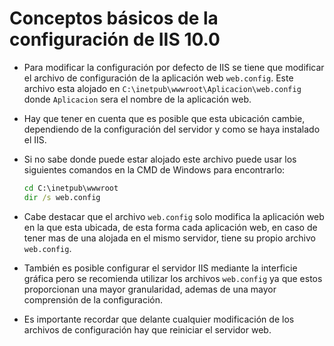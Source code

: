 # Conceptos básicos de la configuración de IIS 10.0

* Para modificar la configuración por defecto de IIS se tiene que modificar el archivo de configuración de la aplicación web `web.config`. Este archivo esta alojado en `C:\inetpub\wwwroot\Aplicacion\web.config` donde `Aplicacion` sera el nombre de la aplicación web.
* Hay que tener en cuenta que es posible que esta ubicación cambie, dependiendo de la configuración del servidor y como se haya instalado el IIS.
* Si no sabe donde puede estar alojado este archivo puede usar los siguientes comandos en la CMD de Windows para encontrarlo:

  ```cmd
  cd C:\inetpub\wwwroot
  dir /s web.config
  ```

* Cabe destacar que el archivo `web.config` solo modifica la aplicación web en la que esta ubicada, de esta forma cada aplicación web, en caso de tener mas de una alojada en el mismo servidor, tiene su propio archivo `web.config`.
* También es posible configurar el servidor IIS mediante la interficie gráfica pero se recomienda utilizar los archivos `web.config` ya que estos proporcionan una mayor granularidad, ademas de una mayor comprensión de la configuración.
* Es importante recordar que delante cualquier modificación de los archivos de configuración hay que reiniciar el servidor web.
